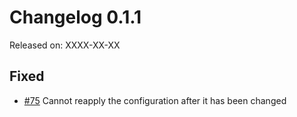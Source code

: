 # Changelog 0.1.1

Released on: XXXX-XX-XX

## Fixed

* [#75](https://github.com/epiphany-platform/m-azure-basic-infrastructure/issues/75) Cannot reapply the configuration after it has been changed
